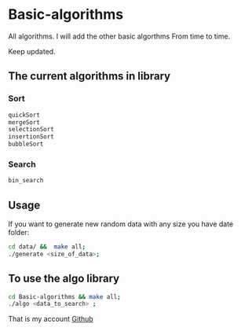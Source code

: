 # Basic-algorithms

All algorithms.       I will add the other basic algorthms From time to time.

Keep updated.

## The current algorithms in library

### Sort

```c
quickSort
mergeSort
selectionSort
insertionSort
bubbleSort
```

### Search

```c
bin_search
```

## Usage

If you want to generate new random data with any size you have date folder:

```bash
cd data/ &&  make all;
./generate <size_of_data>;
```

## To use the algo library

```bash
cd Basic-algorithms && make all;
./algo <data_to_search> ;
```

That is my account [Github](https://github.com/WikiGenius)

